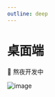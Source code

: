 ```yaml
---
outline: deep
---
```


# 桌面端

🚧 熬夜开发中

![image](https://github.com/aooiuu/any-reader/assets/28108111/d4629d6f-b0c0-48cd-830f-f4b1ea4e4a2c)
